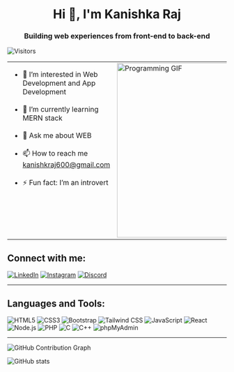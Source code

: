 <div align="center">

# Hi 👋, I'm Kanishka Raj

<h3>Building web experiences from front-end to back-end</h3>
</div>

![Visitors](https://visitor-badge.laobi.icu/badge?page_id=KanishkRajTech)

<table style="border:none;">
<tr>
<td style="vertical-align: top;">

- 👀 I’m interested in Web Development and App Development <br/><br/>
- 🌱 I’m currently learning MERN stack <br/><br/>
- 💬 Ask me about WEB <br/><br/>
- 📫 How to reach me kanishkraj600@gmail.com <br/><br/>
- ⚡ Fun fact: I’m an introvert <br/><br/>

</td>
<td style="vertical-align: top;">
  <img src="https://camo.githubusercontent.com/5119ee303e5e49cdf23def653b737bede0da49a859a34714d62d9ab518afbbb2/68747470733a2f2f63646e2e6472696262626c652e636f6d2f75736572732f313136323037372f73637265656e73686f74732f333834383931342f70726f6772616d6d65722e676966" alt="Programming GIF" width="400"/>
</td>
</tr>
</table>

## Connect with me:

[![LinkedIn](https://img.shields.io/badge/LinkedIn-0A66C2?style=for-the-badge&logo=linkedin&logoColor=white)](https://www.linkedin.com/in/kanishk-raj-1a6345226/)
[![Instagram](https://img.shields.io/badge/Instagram-E4405F?style=for-the-badge&logo=instagram&logoColor=white)](https://instagram.com/kanishkrajtech)
[![Discord](https://img.shields.io/badge/Discord-5865F2?style=for-the-badge&logo=discord&logoColor=white)](https://discord.com/users/kanishk_raj)

---

## Languages and Tools:

![HTML5](https://img.shields.io/badge/HTML5-E34F26?style=flat&logo=html5&logoColor=white)
![CSS3](https://img.shields.io/badge/CSS3-1572B6?style=flat&logo=css3&logoColor=white)
![Bootstrap](https://img.shields.io/badge/Bootstrap-563D7C?style=flat&logo=bootstrap&logoColor=white)
![Tailwind CSS](https://img.shields.io/badge/Tailwind_CSS-38B2AC?style=flat&logo=tailwind-css&logoColor=white)
![JavaScript](https://img.shields.io/badge/JavaScript-F7DF1E?style=flat&logo=javascript&logoColor=black)
![React](https://img.shields.io/badge/React-61DAFB?style=flat&logo=react&logoColor=black)
![Node.js](https://img.shields.io/badge/Node.js-339933?style=flat&logo=node.js&logoColor=white)
![PHP](https://img.shields.io/badge/PHP-777BB4?style=flat&logo=php&logoColor=white)
![C](https://img.shields.io/badge/C-A8B9CC?style=flat&logo=c&logoColor=black)
![C++](https://img.shields.io/badge/C++-00599C?style=flat&logo=cplusplus&logoColor=white)
![phpMyAdmin](https://img.shields.io/badge/phpMyAdmin-6C78AF?style=flat&logo=phpmyadmin&logoColor=white)

---

<div display-flex flex-wrap align-items-center gap-5 item-center>
  
![GitHub Contribution Graph](https://github-readme-activity-graph.vercel.app/graph?username=KanishkRajTech&theme=dracula)


![GitHub stats](https://github-readme-stats.vercel.app/api?username=KanishkRajTech&show_icons=true&theme=radical)

</div>
